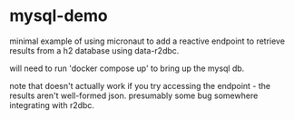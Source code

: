 # mysql-demo

minimal example of using micronaut to add a reactive endpoint to retrieve results from a h2 database using  data-r2dbc.

will need to run 'docker compose up' to bring up the mysql db.

note that doesn't actually work if you try accessing the endpoint - the results aren't well-formed json. presumably
some bug somewhere integrating with r2dbc.


